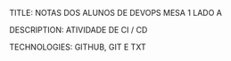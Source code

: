 TITLE: NOTAS DOS ALUNOS DE DEVOPS MESA 1 LADO A 

DESCRIPTION: ATIVIDADE DE CI / CD

TECHNOLOGIES: GITHUB, GIT E TXT

